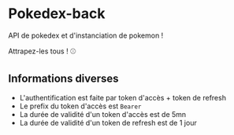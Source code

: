# Pokedex-back

API de pokedex et d'instanciation de pokemon !

Attrapez-les tous ! ⚾

## Informations diverses

- L'authentification est faite par token d'accès + token de refresh
- Le prefix du token d'accès est `Bearer`
- La durée de validité d'un token d'accès est de 5mn
- La durée de validité d'un token de refresh est de 1 jour

